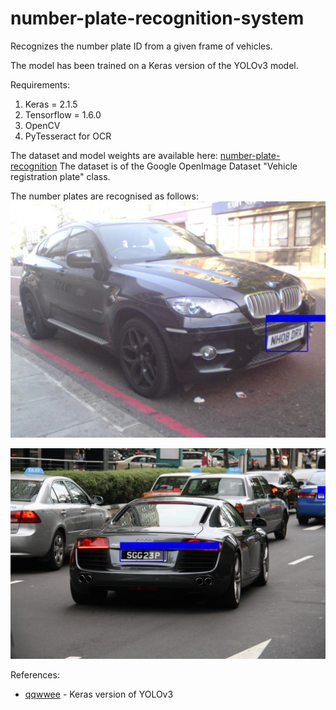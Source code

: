 # number-plate-recognition-system
Recognizes the number plate ID from a given frame of vehicles.

The model has been trained on a Keras version of the YOLOv3 model.

Requirements:
1. Keras = 2.1.5
1. Tensorflow = 1.6.0
1. OpenCV
1. PyTesseract for OCR

The dataset and model weights are available here:
[number-plate-recognition](https://drive.google.com/open?id=1MzkFwI7dv7yo0JcjAm9N5IodEB1J9gxo)
The dataset is of the Google OpenImage Dataset "Vehicle registration plate" class.

The number plates are recognised as follows:
![car1-detect](/test/detect1.jpg)

![car1-detect](/test/detect2.jpg)

References:
* [qqwwee](https://github.com/qqwweee/keras-yolo3) - Keras version of YOLOv3
